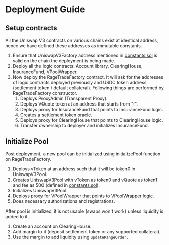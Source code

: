# Deployment Guide

## Setup contracts

All the Uniswap V3 contracts on various chains exist at identical address, hence we have defined these addresses as immutable constants.

1. Ensure that UniswapV3Factory address mentioned in [constants.sol](./contracts/utils/constants.sol) is valid on the chain the deployment is being made.
2. Deploy all the logic contracts: Account library, ClearingHouse, InsuranceFund, VPoolWrapper.
3. Now deploy the RageTradeFactory contract. It will ask for the addresses of logic contracts deployed previously and USDC token address (settlement token / default collateral). Following things are performed by RageTradeFactory constructor.
   1. Deploys ProxyAdmin (Transparent Proxy).
   2. Deploys VQuote token at an address that starts from "f".
   3. Deploys proxy for InsuranceFund that points to InsuranceFund logic.
   4. Creates a settlement token oracle.
   5. Deploys proxy for ClearingHouse that points to ClearingHouse logic.
   6. Transfer ownership to deployer and initializes InsuranceFund.

## Initialize Pool

Post deployment, a new pool can be initialized using initializePool function on RageTradeFactory.

1.  Deploys vToken at an address such that it will be token0 in UniswapV3Pool.
2.  Creates UniswapV3Pool with vToken as token0 and vQuote as token1 and fee as 500 (defined in [constants.sol](./contracts/utils/constants.sol)).
3.  Initializes UniswapV3Pool.
4.  Deploys proxy for VPoolWrapper that points to VPoolWrapper logic.
5.  Does necessary authorizations and registrations.

After pool is initialized, it is not usable (swaps won't work) unless liquidity is added to it.

1.  Create an account on ClearingHouse.
2.  Add margin to it (deposit settlement token or any supported collateral).
3.  Use the margin to add liquidity using `updateRangeOrder`.

